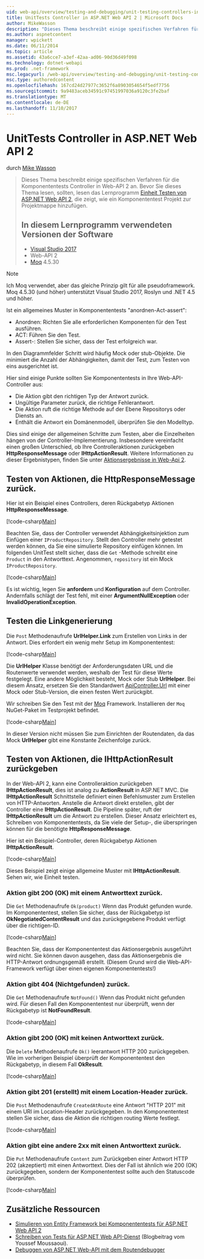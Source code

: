```yaml
---
uid: web-api/overview/testing-and-debugging/unit-testing-controllers-in-web-api
title: UnitTests Controller in ASP.NET Web API 2 | Microsoft Docs
author: MikeWasson
description: "Dieses Thema beschreibt einige spezifischen Verfahren für die Komponententests Controller in Web-API 2 an. Bevor Sie dieses Thema lesen, sollten Sie das Lernprogramm Einheit gelesen..."
ms.author: aspnetcontent
manager: wpickett
ms.date: 06/11/2014
ms.topic: article
ms.assetid: 43a6cce7-a3ef-42aa-ad06-90d36d49f098
ms.technology: dotnet-webapi
ms.prod: .net-framework
msc.legacyurl: /web-api/overview/testing-and-debugging/unit-testing-controllers-in-web-api
msc.type: authoredcontent
ms.openlocfilehash: 167cd24d27977c3652f6a8903054654f5edf7756
ms.sourcegitcommit: 9a9483aceb34591c97451997036a9120c3fe2baf
ms.translationtype: MT
ms.contentlocale: de-DE
ms.lasthandoff: 11/10/2017
---
```

<a name="unit-testing-controllers-in-aspnet-web-api-2"></a>UnitTests Controller in ASP.NET Web API 2
====================
durch [Mike Wasson](https://github.com/MikeWasson)

> Dieses Thema beschreibt einige spezifischen Verfahren für die Komponententests Controller in Web-API 2 an. Bevor Sie dieses Thema lesen, sollten, lesen das Lernprogramm [Einheit Testen von ASP.NET Web API 2](unit-testing-with-aspnet-web-api.md), die zeigt, wie ein Komponententest Projekt zur Projektmappe hinzufügen.
> 
> ## <a name="software-versions-used-in-the-tutorial"></a>In diesem Lernprogramm verwendeten Versionen der Software
> 
> - [Visual Studio 2017](https://www.visualstudio.com/vs/)
> - Web-API 2
> - [Moq](https://github.com/Moq) 4.5.30

> [!NOTE]
> Ich Moq verwendet, aber das gleiche Prinzip gilt für alle pseudoframework. Moq 4.5.30 (und höher) unterstützt Visual Studio 2017, Roslyn und .NET 4.5 und höher.

Ist ein allgemeines Muster in Komponententests &quot;anordnen-Act-assert&quot;:

- Anordnen: Richten Sie alle erforderlichen Komponenten für den Test ausführen.
- ACT: Führen Sie den Test.
- Assert-: Stellen Sie sicher, dass der Test erfolgreich war.

In den Diagrammfelder Schritt wird häufig Mock oder stub-Objekte. Die minimiert die Anzahl der Abhängigkeiten, damit der Test, zum Testen von eins ausgerichtet ist.

Hier sind einige Punkte sollten Sie Komponententests in Ihre Web-API-Controller aus:

- Die Aktion gibt den richtigen Typ der Antwort zurück.
- Ungültige Parameter zurück, die richtige Fehlerantwort.
- Die Aktion ruft die richtige Methode auf der Ebene Repositorys oder Diensts an.
- Enthält die Antwort ein Domänenmodell, überprüfen Sie den Modelltyp.

Dies sind einige der allgemeinen Schritte zum Testen, aber die Einzelheiten hängen von der Controller-Implementierung. Insbesondere vereinfacht einen großen Unterschied, ob Ihre Controlleraktionen zurückgeben **HttpResponseMessage** oder **IHttpActionResult**. Weitere Informationen zu dieser Ergebnistypen, finden Sie unter [Aktionsergebnisse in Web-Api 2](../getting-started-with-aspnet-web-api/action-results.md).

## <a name="testing-actions-that-return-httpresponsemessage"></a>Testen von Aktionen, die HttpResponseMessage zurück.

Hier ist ein Beispiel eines Controllers, deren Rückgabetyp Aktionen **HttpResponseMessage**.

[!code-csharp[Main](unit-testing-controllers-in-web-api/samples/sample1.cs)]

Beachten Sie, dass der Controller verwendet Abhängigkeitsinjektion zum Einfügen einer `IProductRepository`. Stellt den Controller mehr getestet werden können, da Sie eine simulierte Repository einfügen können. Im folgenden UnitTest stellt sicher, dass die `Get` -Methode schreibt eine `Product` in den Antworttext. Angenommen, `repository` ist ein Mock `IProductRepository`.

[!code-csharp[Main](unit-testing-controllers-in-web-api/samples/sample2.cs)]

Es ist wichtig, legen Sie **anfordern** und **Konfiguration** auf dem Controller. Andernfalls schlägt der Test fehl, mit einer **ArgumentNullException** oder **InvalidOperationException**.

## <a name="testing-link-generation"></a>Testen die Linkgenerierung

Die `Post` Methodenaufrufe **UrlHelper.Link** zum Erstellen von Links in der Antwort. Dies erfordert ein wenig mehr Setup im Komponententest:

[!code-csharp[Main](unit-testing-controllers-in-web-api/samples/sample3.cs)]

Die **UrlHelper** Klasse benötigt der Anforderungsdaten URL und die Routenwerte verwendet werden, weshalb der Test für diese Werte festgelegt. Eine andere Möglichkeit besteht, Mock oder Stub **UrlHelper**. Bei diesem Ansatz, ersetzen Sie den Standardwert [ApiController.Url](https://msdn.microsoft.com/en-us/library/system.web.http.apicontroller.url.aspx) mit einer Mock oder Stub-Version, die einen festen Wert zurückgibt.

Wir schreiben Sie den Test mit der [Moq](https://github.com/Moq) Framework. Installieren der `Moq` NuGet-Paket im Testprojekt befindet.

[!code-csharp[Main](unit-testing-controllers-in-web-api/samples/sample4.cs)]

In dieser Version nicht müssen Sie zum Einrichten der Routendaten, da das Mock **UrlHelper** gibt eine Konstante Zeichenfolge zurück.


## <a name="testing-actions-that-return-ihttpactionresult"></a>Testen von Aktionen, die IHttpActionResult zurückgeben

In der Web-API 2, kann eine Controlleraktion zurückgeben **IHttpActionResult**, dies ist analog zu **ActionResult** in ASP.NET MVC. Die **IHttpActionResult** Schnittstelle definiert einen Befehlsmuster zum Erstellen von HTTP-Antworten. Anstelle die Antwort direkt erstellen, gibt der Controller eine **IHttpActionResult**. Die Pipeline später, ruft der **IHttpActionResult** um die Antwort zu erstellen. Dieser Ansatz erleichtert es, Schreiben von Komponententests, da Sie viele der Setup-, die überspringen können für die benötigte **HttpResponseMessage**.

Hier ist ein Beispiel-Controller, deren Rückgabetyp Aktionen **IHttpActionResult**.

[!code-csharp[Main](unit-testing-controllers-in-web-api/samples/sample5.cs)]

Dieses Beispiel zeigt einige allgemeine Muster mit **IHttpActionResult**. Sehen wir, wie Einheit testen.

### <a name="action-returns-200-ok-with-a-response-body"></a>Aktion gibt 200 (OK) mit einem Antworttext zurück.

Die `Get` Methodenaufrufe `Ok(product)` Wenn das Produkt gefunden wurde. Im Komponententest, stellen Sie sicher, dass der Rückgabetyp ist **OkNegotiatedContentResult** und das zurückgegebene Produkt verfügt über die richtigen-ID.

[!code-csharp[Main](unit-testing-controllers-in-web-api/samples/sample6.cs)]

Beachten Sie, dass der Komponententest das Aktionsergebnis ausgeführt wird nicht. Sie können davon ausgehen, dass das Aktionsergebnis die HTTP-Antwort ordnungsgemäß erstellt. (Diesem Grund wird die Web-API-Framework verfügt über einen eigenen Komponententests!)

### <a name="action-returns-404-not-found"></a>Aktion gibt 404 (Nichtgefunden) zurück.

Die `Get` Methodenaufrufe `NotFound()` Wenn das Produkt nicht gefunden wird. Für diesen Fall den Komponententest nur überprüft, wenn der Rückgabetyp ist **NotFoundResult**.

[!code-csharp[Main](unit-testing-controllers-in-web-api/samples/sample7.cs)]

### <a name="action-returns-200-ok-with-no-response-body"></a>Aktion gibt 200 (OK) mit keinen Antworttext zurück.

Die `Delete` Methodenaufrufe `Ok()` leerantwort HTTP 200 zurückgegeben. Wie im vorherigen Beispiel überprüft der Komponententest den Rückgabetyp, in diesem Fall **OkResult**.

[!code-csharp[Main](unit-testing-controllers-in-web-api/samples/sample8.cs)]

### <a name="action-returns-201-created-with-a-location-header"></a>Aktion gibt 201 (erstellt) mit einem Location-Header zurück.

Die `Post` Methodenaufrufe `CreatedAtRoute` eine Antwort "HTTP 201" mit einem URI im Location-Header zurückgegeben. In den Komponententest stellen Sie sicher, dass die Aktion die richtigen routing Werte festlegt.

[!code-csharp[Main](unit-testing-controllers-in-web-api/samples/sample9.cs)]

### <a name="action-returns-another-2xx-with-a-response-body"></a>Aktion gibt eine andere 2xx mit einen Antworttext zurück.

Die `Put` Methodenaufrufe `Content` zum Zurückgeben einer Antwort HTTP 202 (akzeptiert) mit einen Antworttext. Dies der Fall ist ähnlich wie 200 (OK) zurückgegeben, sondern der Komponententest sollte auch den Statuscode überprüfen.

[!code-csharp[Main](unit-testing-controllers-in-web-api/samples/sample10.cs)]

## <a name="additional-resources"></a>Zusätzliche Ressourcen

- [Simulieren von Entity Framework bei Komponententests für ASP.NET Web API 2](mocking-entity-framework-when-unit-testing-aspnet-web-api-2.md)
- [Schreiben von Tests für ASP.NET Web API-Dienst](https://blogs.msdn.com/b/youssefm/archive/2013/01/28/writing-tests-for-an-asp-net-webapi-service.aspx) (Blogbeitrag vom Youssef Moussaoui).
- [Debuggen von ASP.NET Web-API mit dem Routendebugger](https://blogs.msdn.com/b/webdev/archive/2013/04/04/debugging-asp-net-web-api-with-route-debugger.aspx)
